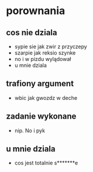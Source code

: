 # porownania

## cos nie dziala

* sypie sie jak zwir z przyczepy
* szarpie jak reksio szynke
* no i w pizdu wylądował
* u mnie dziala

## trafiony argument

* wbic jak gwozdz w deche

## zadanie wykonane

* nip. No i pyk

## u mnie dziala

* cos jest totalnie s*******e
